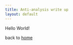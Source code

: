 ```yaml
---
title: Anti-analysis write up
layout: default
---
```


Hello World!

back to [home](https://pyscado.github.io/)

